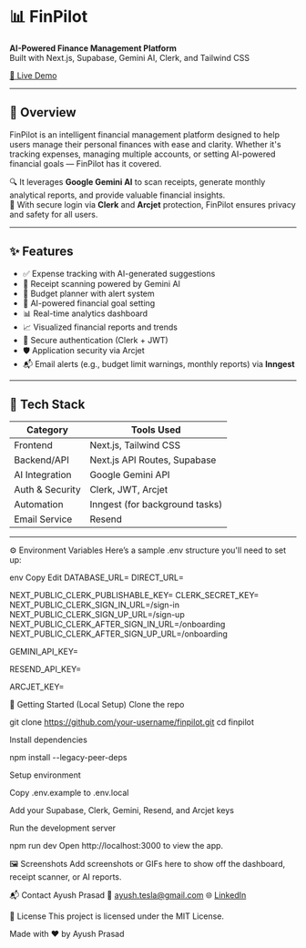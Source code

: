 # 📊 FinPilot

**AI-Powered Finance Management Platform**  
Built with Next.js, Supabase, Gemini AI, Clerk, and Tailwind CSS

[🔗 Live Demo](https://fin-pilot-tau.vercel.app/)

---

## 📌 Overview

FinPilot is an intelligent financial management platform designed to help users manage their personal finances with ease and clarity. Whether it's tracking expenses, managing multiple accounts, or setting AI-powered financial goals — FinPilot has it covered.

🔍 It leverages **Google Gemini AI** to scan receipts, generate monthly analytical reports, and provide valuable financial insights.  
🔐 With secure login via **Clerk** and **Arcjet** protection, FinPilot ensures privacy and safety for all users.

---

## ✨ Features

- ✅ Expense tracking with AI-generated suggestions
- 🧾 Receipt scanning powered by Gemini AI
- 📅 Budget planner with alert system
- 🎯 AI-powered financial goal setting
- 📊 Real-time analytics dashboard
- 📈 Visualized financial reports and trends
- 🔐 Secure authentication (Clerk + JWT)
- 🛡️ Application security via Arcjet
- 📬 Email alerts (e.g., budget limit warnings, monthly reports) via **Inngest**

---

## 🧰 Tech Stack

| Category      | Tools Used                           |
|---------------|--------------------------------------|
| Frontend      | Next.js, Tailwind CSS                |
| Backend/API   | Next.js API Routes, Supabase         |
| AI Integration| Google Gemini API                    |
| Auth & Security| Clerk, JWT, Arcjet                  |
| Automation    | Inngest (for background tasks)       |
| Email Service | Resend                               |

---


⚙️ Environment Variables
Here’s a sample .env structure you'll need to set up:

env
Copy
Edit
DATABASE_URL=
DIRECT_URL=

NEXT_PUBLIC_CLERK_PUBLISHABLE_KEY=
CLERK_SECRET_KEY=
NEXT_PUBLIC_CLERK_SIGN_IN_URL=/sign-in
NEXT_PUBLIC_CLERK_SIGN_UP_URL=/sign-up
NEXT_PUBLIC_CLERK_AFTER_SIGN_IN_URL=/onboarding
NEXT_PUBLIC_CLERK_AFTER_SIGN_UP_URL=/onboarding

GEMINI_API_KEY=

RESEND_API_KEY=

ARCJET_KEY=

🧪 Getting Started (Local Setup)
Clone the repo

git clone https://github.com/your-username/finpilot.git
cd finpilot

Install dependencies

npm install --legacy-peer-deps

Setup environment

Copy .env.example to .env.local

Add your Supabase, Clerk, Gemini, Resend, and Arcjet keys

Run the development server

npm run dev
Open http://localhost:3000 to view the app.

🖼️ Screenshots
Add screenshots or GIFs here to show off the dashboard, receipt scanner, or AI reports.

📬 Contact
Ayush Prasad
📧 ayush.tesla@gmail.com
🌐 [LinkedIn](https://www.linkedin.com/in/ayush-prasad-b3508a253/)

📄 License
This project is licensed under the MIT License.

Made with ❤️ by Ayush Prasad
